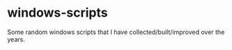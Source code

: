 windows-scripts
===============

Some random windows scripts that I have collected/built/improved over the years.  
